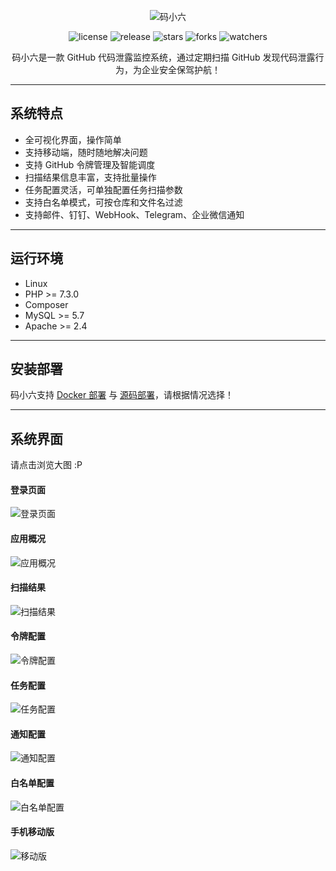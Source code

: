 <div align="center">

![码小六](https://4x99.github.io/snapshot/code6/logo.png)

![license](https://img.shields.io/github/license/4x99/code6?color=%231890FF&style=flat-square)
![release](https://img.shields.io/github/v/release/4x99/code6?color=%231890FF&sort=semver&style=flat-square)
![stars](https://img.shields.io/github/stars/4x99/code6?color=%231890FF&style=flat-square)
![forks](https://img.shields.io/github/forks/4x99/code6?color=%231890FF&style=flat-square)
![watchers](https://img.shields.io/github/watchers/4x99/code6?color=%231890FF&style=flat-square)

码小六是一款 GitHub 代码泄露监控系统，通过定期扫描 GitHub 发现代码泄露行为，为企业安全保驾护航！

</div>

---

## 系统特点
- 全可视化界面，操作简单
- 支持移动端，随时随地解决问题
- 支持 GitHub 令牌管理及智能调度
- 扫描结果信息丰富，支持批量操作
- 任务配置灵活，可单独配置任务扫描参数
- 支持白名单模式，可按仓库和文件名过滤
- 支持邮件、钉钉、WebHook、Telegram、企业微信通知

---

## 运行环境
- Linux
- PHP >= 7.3.0
- Composer
- MySQL >= 5.7
- Apache >= 2.4

---

## 安装部署
码小六支持 [Docker 部署](doc/deploy-docker.md) 与 [源码部署](doc/deploy-source.md)，请根据情况选择！

---

## 系统界面
请点击浏览大图 :P

#### 登录页面
![登录页面](https://4x99.github.io/snapshot/code6/login.png)

#### 应用概况
![应用概况](https://4x99.github.io/snapshot/code6/home.png)

#### 扫描结果
![扫描结果](https://4x99.github.io/snapshot/code6/code-leak.png)

#### 令牌配置
![令牌配置](https://4x99.github.io/snapshot/code6/config-token.png)

#### 任务配置
![任务配置](https://4x99.github.io/snapshot/code6/config-job.png)

#### 通知配置
![通知配置](https://4x99.github.io/snapshot/code6/config-notify.png)

#### 白名单配置
![白名单配置](https://4x99.github.io/snapshot/code6/config-whitelist.png)

#### 手机移动版
![移动版](https://4x99.github.io/snapshot/code6/mobile.png)
